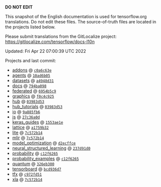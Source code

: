 __DO NOT EDIT__

This snapshot of the English documentation is used for tensorflow.org
translations. Do not edit these files. The source-of-truth files are located in
the projects listed below.

Please submit translations from the GitLocalize project: https://gitlocalize.com/tensorflow/docs-l10n

Updated: Fri Apr 22 07:00:39 UTC 2022

Projects and last commit:

- [addons](https://github.com/tensorflow/addons/tree/master/docs) @ <a href='https://github.com/tensorflow/addons/commit/c0a6c63ef9a96a53299e27235a4cf3717e618f5b'><code>c0a6c63e</code></a>
- [agents](https://github.com/tensorflow/agents/tree/master/docs) @ <a href='https://github.com/tensorflow/agents/commit/10ad6b054bb508adc5a8543ea4849d21f6cc6304'><code>10ad6b05</code></a>
- [datasets](https://github.com/tensorflow/datasets/tree/master/docs) @ <a href='https://github.com/tensorflow/datasets/commit/a4948d31d05e4a4e08c89f037618d7fd55103eb3'><code>a4948d31</code></a>
- [docs](https://github.com/tensorflow/docs/tree/master/site/en) @ <a href='https://github.com/tensorflow/docs/commit/794ba098a21fae3cab82ee2ab91bed602766f9e8'><code>794ba098</code></a>
- [federated](https://github.com/tensorflow/federated/tree/main/docs) @ <a href='https://github.com/tensorflow/federated/commit/6954b5c91ccf8ce97303384e21b8c6c876bf997a'><code>6954b5c9</code></a>
- [graphics](https://github.com/tensorflow/graphics/tree/master/tensorflow_graphics/g3doc) @ <a href='https://github.com/tensorflow/graphics/commit/f0c4c9256c9b1a6a5337762d763e4910631c65c4'><code>f0c4c925</code></a>
- [hub](https://github.com/tensorflow/hub/tree/master/docs) @ <a href='https://github.com/tensorflow/hub/commit/03983d53a89ee66de5bbf51c4a02b57fb617919c'><code>03983d53</code></a>
- [hub_tutorials](https://github.com/tensorflow/hub/tree/master/examples/colab) @ <a href='https://github.com/tensorflow/hub/commit/03983d53a89ee66de5bbf51c4a02b57fb617919c'><code>03983d53</code></a>
- [io](https://github.com/tensorflow/io/tree/master/docs) @ <a href='https://github.com/tensorflow/io/commit/9a885fb620d5398c47385f693d8b5da96ca641b5'><code>9a885fb6</code></a>
- [js](https://github.com/tensorflow/tfjs-website/tree/master/docs) @ <a href='https://github.com/tensorflow/tfjs-website/commit/27c36a0d34818030cc971b45a8811447f92620ba'><code>27c36a0d</code></a>
- [keras_guides](https://github.com/tensorflow/docs/tree/snapshot-keras/site/en/guide/keras) @ <a href='https://github.com/tensorflow/docs/commit/1553ae1e4a149be71703e2ee60173b3d1e0e8c00'><code>1553ae1e</code></a>
- [lattice](https://github.com/tensorflow/lattice/tree/master/docs) @ <a href='https://github.com/tensorflow/lattice/commit/a1759b3243131cafca37d46b1977362dec8abee3'><code>a1759b32</code></a>
- [lite](https://github.com/tensorflow/tensorflow/tree/master/tensorflow/lite/g3doc) @ <a href='https://github.com/tensorflow/tensorflow/commit/7c572b14e770d5d77a94b4111b8f519e4c49cfc2'><code>7c572b14</code></a>
- [mlir](https://github.com/tensorflow/tensorflow/tree/master/tensorflow/compiler/mlir/g3doc) @ <a href='https://github.com/tensorflow/tensorflow/commit/7c572b14e770d5d77a94b4111b8f519e4c49cfc2'><code>7c572b14</code></a>
- [model_optimization](https://github.com/tensorflow/model-optimization/tree/master/tensorflow_model_optimization/g3doc) @ <a href='https://github.com/tensorflow/model-optimization/commit/d2ecffce6d8f5306b51060f423d3dbabc86f2ecf'><code>d2ecffce</code></a>
- [neural_structured_learning](https://github.com/tensorflow/neural-structured-learning/tree/master/g3doc) @ <a href='https://github.com/tensorflow/neural-structured-learning/commit/237d91d08ccb86b26367a4e1dd54e2eafe05e7bd'><code>237d91d0</code></a>
- [probability](https://github.com/tensorflow/probability/tree/main/tensorflow_probability/g3doc) @ <a href='https://github.com/tensorflow/probability/commit/c12f6265fd3349c98b7f4807cf6024e43ad7ee25'><code>c12f6265</code></a>
- [probability_examples](https://github.com/tensorflow/probability/tree/main/tensorflow_probability/examples/jupyter_notebooks) @ <a href='https://github.com/tensorflow/probability/commit/c12f6265fd3349c98b7f4807cf6024e43ad7ee25'><code>c12f6265</code></a>
- [quantum](https://github.com/tensorflow/quantum/tree/master/docs) @ <a href='https://github.com/tensorflow/quantum/commit/326eb300d4a217f34f75cc8e0ff47bc5fc385803'><code>326eb300</code></a>
- [tensorboard](https://github.com/tensorflow/tensorboard/tree/master/docs) @ <a href='https://github.com/tensorflow/tensorboard/commit/bcd936d70cd51839988c4cc1b72fc5442522a16a'><code>bcd936d7</code></a>
- [tfx](https://github.com/tensorflow/tfx/tree/master/docs) @ <a href='https://github.com/tensorflow/tfx/commit/c972fd511858607f3bed3806febf47ee407b5086'><code>c972fd51</code></a>
- [xla](https://github.com/tensorflow/tensorflow/tree/master/tensorflow/compiler/xla/g3doc) @ <a href='https://github.com/tensorflow/tensorflow/commit/7c572b14e770d5d77a94b4111b8f519e4c49cfc2'><code>7c572b14</code></a>

